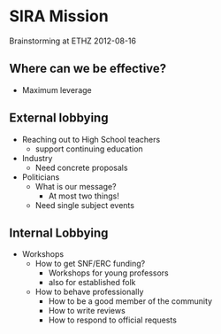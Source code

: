 # SIRA Mission  
  
Brainstorming at ETHZ 2012-08-16  
  
## Where can we be effective?  
  
* Maximum leverage  
  
## External lobbying  
  
* Reaching out to High School teachers  
    * support continuing education  
* Industry  
    * Need concrete proposals  
* Politicians  
    * What is our message?  
        * At most two things!  
    * Need single subject events  
  
## Internal Lobbying  
  
* Workshops  
    * How to get SNF/ERC funding?  
        * Workshops for young professors  
        * also for established folk  
    * How to behave professionally  
        * How to be a good member of the community  
        * How to write reviews  
        * How to respond to official requests  
